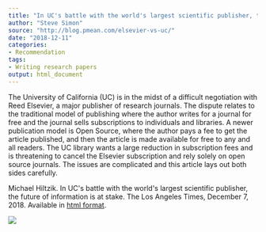 ```yaml
---
title: "In UC's battle with the world's largest scientific publisher, the future of information is at stake"
author: "Steve Simon"
source: "http://blog.pmean.com/elsevier-vs-uc/"
date: "2018-12-11"
categories:
- Recommendation
tags:
- Writing research papers
output: html_document
---
```


The University of California (UC) is in the midst of a difficult
negotiation with Reed Elsevier, a major publisher of research journals.
The dispute relates to the traditional model of publishing where the
author writes for a journal for free and the journal sells subscriptions
to individuals and libraries. A newer publication model is Open Source,
where the author pays a fee to get the article published, and then the
article is made available for free to any and all readers. The UC
library wants a large reduction in subscription fees and is threatening
to cancel the Elsevier subscription and rely solely on open source
journals. The issues are complicated and this article lays out both
sides carefully.

<!---More--->

Michael Hiltzik. In UC's battle with the world's largest scientific
publisher, the future of information is at stake. The Los Angeles Times,
December 7, 2018. Available in [html
format](https://www.latimes.com/business/hiltzik/la-fi-hiltzik-uc-elsevier-20181207-story.html).

![](http://www.pmean.com/new-images/18/elsevier-vs-uc01.png)




